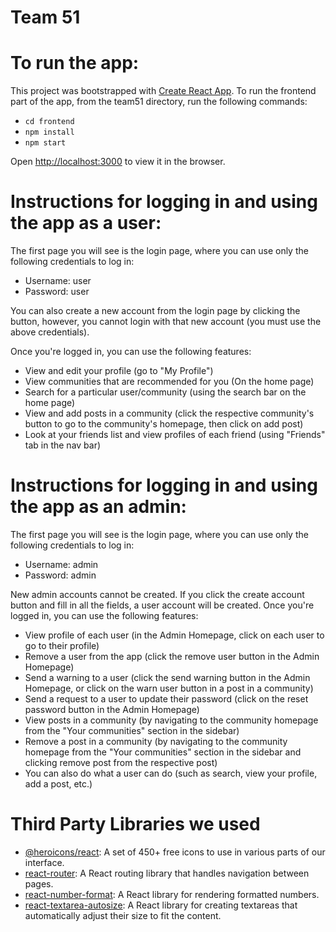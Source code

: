# Team 51

# To run the app:

This project was bootstrapped with [Create React App](https://github.com/facebook/create-react-app).
To run the frontend part of the app, from the team51 directory, run the following commands:
- `cd frontend`
- `npm install`
- `npm start`

Open [http://localhost:3000](http://localhost:3000) to view it in the browser.

# Instructions for logging in and using the app as a user:

The first page you will see is the login page, where you can use only the
following credentials to log in:
  - Username: user
  - Password: user

You can also create a new account from the login page by clicking the button,
however, you cannot login with that new account (you must use the above credentials).

Once you're logged in, you can use the following features:
- View and edit your profile (go to "My Profile")
- View communities that are recommended for you (On the home page)
- Search for a particular user/community (using the search bar on the home page)
- View and add posts in a community (click the respective community's button to go to the community's homepage, then click on add post)
- Look at your friends list and view profiles of each friend (using "Friends" tab in the nav bar)

# Instructions for logging in and using the app as an admin:

The first page you will see is the login page, where you can use only the
following credentials to log in:
  - Username: admin
  - Password: admin

New admin accounts cannot be created. If you click the create account button and fill in
all the fields, a user account will be created. Once you're logged in, you can use the following features:
- View profile of each user (in the Admin Homepage, click on each user to go to their profile)
- Remove a user from the app (click the remove user button in the Admin Homepage)
- Send a warning to a user (click the send warning button in the Admin Homepage, or click on the warn user button in a post in a community)
- Send a request to a user to update their password (click on the reset password button in the Admin Homepage)
- View posts in a community (by navigating to the community homepage from the "Your communities" section in the sidebar)
- Remove a post in a community (by navigating to the community homepage from the "Your communities" section in the sidebar and clicking remove post from the respective post)
- You can also do what a user can do (such as search, view your profile, add a post, etc.)

# Third Party Libraries we used

- [@heroicons/react](https://github.com/tailwindlabs/heroicons): A set of 450+ free icons to use in various parts of our interface.
- [react-router](https://github.com/remix-run/react-router): A React routing library that handles navigation between pages.
- [react-number-format](https://github.com/s-yadav/react-number-format): A React library for rendering formatted numbers.
- [react-textarea-autosize](https://github.com/Andarist/react-textarea-autosize): A React library for creating textareas that automatically adjust their size to fit the content.

